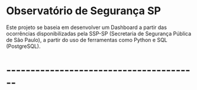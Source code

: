 # Observatório de Segurança SP

Este projeto se baseia em desenvolver um Dashboard a partir das ocorrências disponibilizadas pela SSP-SP (Secretaria de Segurança Pública de São Paulo), a partir do uso de ferramentas como Python e SQL (PostgreSQL).

# ----------------------------------------
